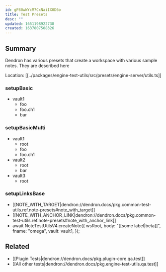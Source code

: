 ```yaml
---
id: gP80wWYcM7CxNaiIX0D6o
title: Test Presets
desc: ""
updated: 1651198922738
created: 1637807508326
---
```


## Summary

Dendron has various presets that create a workspace with various sample notes. They are described here

Location: [[../packages/engine-test-utils/src/presets/engine-server/utils.ts]]

### setupBasic

- vault1
  - foo
  - foo.ch1
  - bar

### setupBasicMulti

- vault1
  - root
  - foo
  - foo.ch1
- vault2
  - root
  - bar
- vault3
  - root

### setupLinksBase

- [[NOTE_WITH_TARGET|dendron://dendron.docs/pkg.common-test-utils.ref.note-presets#note_with_target]]
- [[NOTE_WITH_ANCHOR_LINK|dendron://dendron.docs/pkg.common-test-utils.ref.note-presets#note_with_anchor_link]]
- await NoteTestUtilsV4.createNote({
  wsRoot,
  body: "[[some label|beta]]",
  fname: "omega",
  vault: vault1,
  });

## Related

- [[Plugin Tests|dendron://dendron.docs/pkg.plugin-core.qa.test]]
- [[All other tests|dendron://dendron.docs/pkg.engine-test-utils.qa.test]]
